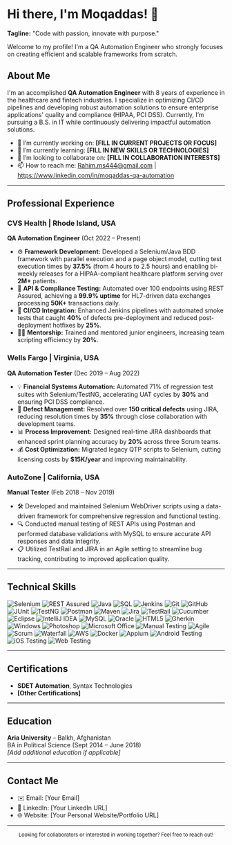 # Hi there, I'm Moqaddas! 👋


**Tagline:** "Code with passion, innovate with purpose."

Welcome to my profile! I'm a QA Automation Engineer who strongly focuses on creating efficient and scalable frameworks from scratch.

## About Me

I'm an accomplished **QA Automation Engineer** with 8 years of experience in the healthcare and fintech industries. I specialize in optimizing CI/CD pipelines and developing robust automation solutions to ensure enterprise applications' quality and compliance (HIPAA, PCI DSS). Currently, I’m pursuing a B.S. in IT while continuously delivering impactful automation solutions.

- 🔭 I’m currently working on: **[FILL IN CURRENT PROJECTS OR FOCUS]**
- 🌱 I’m currently learning: **[FILL IN NEW SKILLS OR TECHNOLOGIES]**
- 👯 I’m looking to collaborate on: **[FILL IN COLLABORATION INTERESTS]**
- 📫 How to reach me: Rahim.ms444@gmail.com | https://www.linkedin.com/in/moqaddas-qa-automation 

---

## Professional Experience

### CVS Health | Rhode Island, USA  
**QA Automation Engineer** (Oct 2022 – Present)
- ⚙️ **Framework Development:** Developed a Selenium/Java BDD framework with parallel execution and a page object model, cutting test execution times by **37.5%** (from 4 hours to 2.5 hours) and enabling bi-weekly releases for a HIPAA-compliant healthcare platform serving over **2M+** patients.
- 🚀 **API & Compliance Testing:** Automated over 100 endpoints using REST Assured, achieving a **99.9% uptime** for HL7-driven data exchanges processing **50K+** transactions daily.
- 🔄 **CI/CD Integration:** Enhanced Jenkins pipelines with automated smoke tests that caught **40%** of defects pre-deployment and reduced post-deployment hotfixes by **25%**.
- 👨‍💻 **Mentorship:** Trained and mentored junior engineers, increasing team scripting efficiency by **20%**.

### Wells Fargo | Virginia, USA  
**QA Automation Tester** (Dec 2019 – Aug 2022)
- 💡 **Financial Systems Automation:** Automated 71% of regression test suites with Selenium/TestNG, accelerating UAT cycles by **30%** and ensuring PCI DSS compliance.
- 🐞 **Defect Management:** Resolved over **150 critical defects** using JIRA, reducing resolution times by **35%** through close collaboration with development teams.
- 📊 **Process Improvement:** Designed real-time JIRA dashboards that enhanced sprint planning accuracy by **20%** across three Scrum teams.
- 💰 **Cost Optimization:** Migrated legacy QTP scripts to Selenium, cutting licensing costs by **$15K/year** and improving maintainability.

### AutoZone | California, USA  
**Manual Tester** (Feb 2018 – Nov 2019)
- 🛠️ Developed and maintained Selenium WebDriver scripts using a data-driven framework for comprehensive regression and functional testing.
- 🔍 Conducted manual testing of REST APIs using Postman and performed database validations with MySQL to ensure accurate API responses and data integrity.
- 📋 Utilized TestRail and JIRA in an Agile setting to streamline bug tracking, contributing to improved application quality.

---

## Technical Skills

<div align="left">
  <img src="https://img.shields.io/badge/-Selenium-05122A?style=flat&logo=selenium" alt="Selenium" />
  <img src="https://img.shields.io/badge/-REST%20Assured-05122A?style=flat&logo=rest" alt="REST Assured" />
  <img src="https://img.shields.io/badge/-Java-05122A?style=flat&logo=java" alt="Java" />
  <img src="https://img.shields.io/badge/-SQL-05122A?style=flat&logo=postgresql" alt="SQL" />
  <img src="https://img.shields.io/badge/-Jenkins-05122A?style=flat&logo=jenkins" alt="Jenkins" />
  <img src="https://img.shields.io/badge/-Git-05122A?style=flat&logo=git" alt="Git" />
  <img src="https://img.shields.io/badge/-GitHub-05122A?style=flat&logo=github" alt="GitHub" />
  <img src="https://img.shields.io/badge/-JUnit-05122A?style=flat&logo=junit" alt="JUnit" />
  <img src="https://img.shields.io/badge/-TestNG-05122A?style=flat&logo=testng" alt="TestNG" />
  <img src="https://img.shields.io/badge/-Postman-05122A?style=flat&logo=postman" alt="Postman" />
  <img src="https://img.shields.io/badge/-Maven-05122A?style=flat&logo=apachemaven" alt="Maven" />
  <img src="https://img.shields.io/badge/-Jira-05122A?style=flat&logo=jira" alt="Jira" />
  <img src="https://img.shields.io/badge/-TestRail-05122A?style=flat&logo=testrail" alt="TestRail" />
  <img src="https://img.shields.io/badge/-Cucumber-05122A?style=flat&logo=cucumber" alt="Cucumber" />
  <img src="https://img.shields.io/badge/-Eclipse-05122A?style=flat&logo=eclipseide" alt="Eclipse" />
  <img src="https://img.shields.io/badge/-IntelliJ-05122A?style=flat&logo=jetbrains" alt="IntelliJ IDEA" />
  <img src="https://img.shields.io/badge/-MySQL-05122A?style=flat&logo=mysql" alt="MySQL" />
  <img src="https://img.shields.io/badge/-Oracle-05122A?style=flat&logo=oracle" alt="Oracle" />
  <img src="https://img.shields.io/badge/-HTML5-05122A?style=flat&logo=html5" alt="HTML5" />
  <img src="https://img.shields.io/badge/-Gherkin-05122A?style=flat&logo=gherkin" alt="Gherkin" />
  <img src="https://img.shields.io/badge/-Windows-05122A?style=flat&logo=windows" alt="Windows" />
  <img src="https://img.shields.io/badge/-Photoshop-05122A?style=flat&logo=adobephotoshop" alt="Photoshop" />
  <img src="https://img.shields.io/badge/-Microsoft%20Office-05122A?style=flat&logo=microsoftoffice" alt="Microsoft Office" />
  <img src="https://img.shields.io/badge/-Manual%20Testing-05122A?style=flat" alt="Manual Testing" />
  <img src="https://img.shields.io/badge/-Agile-05122A?style=flat" alt="Agile" />
  <img src="https://img.shields.io/badge/-Scrum-05122A?style=flat" alt="Scrum" />
  <img src="https://img.shields.io/badge/-Waterfall-05122A?style=flat" alt="Waterfall" />
  <img src="https://img.shields.io/badge/-AWS-05122A?style=flat&logo=amazonaws" alt="AWS" />
  <img src="https://img.shields.io/badge/-Docker-05122A?style=flat&logo=docker" alt="Docker" />
  <img src="https://img.shields.io/badge/-Appium-05122A?style=flat&logo=appium" alt="Appium" />
  <img src="https://img.shields.io/badge/-Android-05122A?style=flat&logo=android" alt="Android Testing" />
  <img src="https://img.shields.io/badge/-iOS-05122A?style=flat&logo=apple" alt="iOS Testing" />
  <img src="https://img.shields.io/badge/-Web%20Testing-05122A?style=flat&logo=googlechrome" alt="Web Testing" />
</div>

---

## Certifications

- **SDET Automation**, Syntax Technologies  
- **[Other Certifications]**

---

## Education

**Aria University** – Balkh, Afghanistan  
BA in Political Science (Sept 2014 – June 2018)  
*[Add additional education if applicable]*

---

## Contact Me

- ✉️ Email: [Your Email]
- 💼 LinkedIn: [Your LinkedIn URL]
- 🌐 Website: [Your Personal Website/Portfolio URL]

---

<!-- Optional call-to-action -->
<div align="center">
  <sub>
    Looking for collaborators or interested in working together? Feel free to reach out!
  </sub>
</div>
